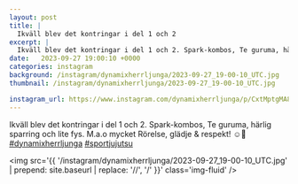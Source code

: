 ```yaml
---
layout: post
title: |
  Ikväll blev det kontringar i del 1 och 2
excerpt: |
  Ikväll blev det kontringar i del 1 och 2. Spark-kombos, Te guruma, härlig sparring och lite fys. M.a.o mycket Rörelse, glädje & respekt! ☺️👊  
date:   2023-09-27 19:00:10 +0000
categories: instagram
background: /instagram/dynamixherrljunga/2023-09-27_19-00-10_UTC.jpg
thumbnail: /instagram/dynamixherrljunga/2023-09-27_19-00-10_UTC.jpg

instagram_url: https://www.instagram.com/dynamixherrljunga/p/CxtMptgMA87
---
```

Ikväll blev det kontringar i del 1 och 2. Spark-kombos, Te guruma, härlig sparring och lite fys. M.a.o mycket Rörelse, glädje & respekt! ☺️👊 [#dynamixherrljunga](https://www.instagram.com/explore/tags/dynamixherrljunga/) [#sportjujutsu](https://www.instagram.com/explore/tags/sportjujutsu/)



<img src='{{ '/instagram/dynamixherrljunga/2023-09-27_19-00-10_UTC.jpg' | prepend: site.baseurl | replace: '//', '/' }}' class='img-fluid' />
